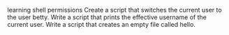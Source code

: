 learning shell permissions
Create a script that switches the current user to the user betty.
Write a script that prints the effective username of the current user.
Write a script that creates an empty file called hello.
